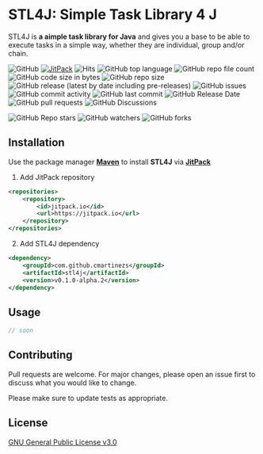 # STL4J: Simple Task Library 4 J
STL4J is **a aimple task library for Java** and gives you a base to be able to execute tasks in a simple way,
whether they are individual, group and/or chain.

![GitHub](https://img.shields.io/github/license/cmartinezs/stl4j)
[![JitPack](https://jitpack.io/v/cmartinezs/stl4j.svg)](https://jitpack.io/#cmartinezs/stl4j)
![Hits](https://hitcounter.pythonanywhere.com/count/tag.svg?url=https://github.com/cmartinezs/stl4j)
![GitHub top language](https://img.shields.io/github/languages/top/cmartinezs/stl4j)
![GitHub repo file count](https://img.shields.io/github/directory-file-count/cmartinezs/stl4j)
![GitHub code size in bytes](https://img.shields.io/github/languages/code-size/cmartinezs/stl4j)
![GitHub repo size](https://img.shields.io/github/repo-size/cmartinezs/stl4j)
![GitHub release (latest by date including pre-releases)](https://img.shields.io/github/downloads-pre/cmartinezs/stl4j/v0.1.0-alpha.2/total)
![GitHub issues](https://img.shields.io/github/issues/cmartinezs/stl4j)
![GitHub commit activity](https://img.shields.io/github/commit-activity/w/cmartinezs/stl4j)
![GitHub last commit](https://img.shields.io/github/last-commit/cmartinezs/stl4j)
![GitHub Release Date](https://img.shields.io/github/release-date/cmartinezs/stl4j)
![GitHub pull requests](https://img.shields.io/github/issues-pr/cmartinezs/stl4j)
![GitHub Discussions](https://img.shields.io/github/discussions/cmartinezs/stl4j)

![GitHub Repo stars](https://img.shields.io/github/stars/cmartinezs/stl4j?style=social)
![GitHub watchers](https://img.shields.io/github/watchers/cmartinezs/stl4j?style=social)
![GitHub forks](https://img.shields.io/github/forks/cmartinezs/stl4j?style=social)
## Installation
Use the package manager [**Maven**](https://maven.apache.org) to install **STL4J** via [**JitPack**](https://jitpack.io/)
1. Add JitPack repository
```xml
<repositories>
    <repository>
        <id>jitpack.io</id>
        <url>https://jitpack.io</url>
    </repository>
</repositories>
```
2. Add STL4J dependency
```xml
<dependency>
    <groupId>com.github.cmartinezs</groupId>
    <artifactId>stl4j</artifactId>
    <version>v0.1.0-alpha.2</version>
</dependency>
```
## Usage
````java
// soon
````
## Contributing
Pull requests are welcome. For major changes, please open an issue first to discuss what you would like to change.

Please make sure to update tests as appropriate.
## License
[GNU General Public License v3.0](LICENSE)